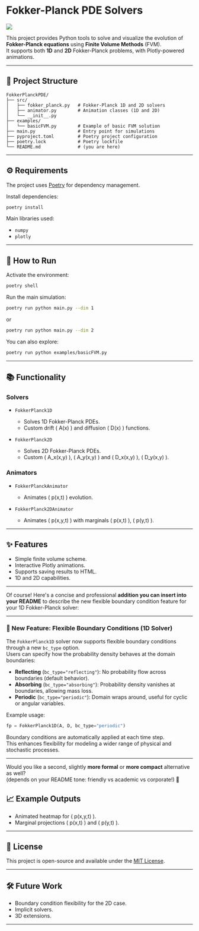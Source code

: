# Fokker-Planck PDE Solvers

![
](image.png)

This project provides Python tools to solve and visualize the evolution of **Fokker-Planck equations** using **Finite Volume Methods** (FVM).  
It supports both **1D** and **2D** Fokker-Planck problems, with Plotly-powered animations.

---

## 📂 Project Structure

```
FokkerPlanckPDE/
├── src/
│   ├── fokker_planck.py   # Fokker-Planck 1D and 2D solvers
│   ├── animator.py        # Animation classes (1D and 2D)
│   └── __init__.py
├── examples/
│   └── basicFVM.py        # Example of basic FVM solution
├── main.py                # Entry point for simulations
├── pyproject.toml         # Poetry project configuration
├── poetry.lock            # Poetry lockfile
└── README.md              # (you are here)
```

---

## ⚙️ Requirements

The project uses [Poetry](https://python-poetry.org/) for dependency management.

Install dependencies:

```bash
poetry install
```

Main libraries used:
- `numpy`
- `plotly`

---

## 🚀 How to Run

Activate the environment:

```bash
poetry shell
```

Run the main simulation:

```bash
poetry run python main.py --dim 1
```
or
```bash
poetry run python main.py --dim 2
```

You can also explore:

```bash
poetry run python examples/basicFVM.py
```

---

## 📚 Functionality

### Solvers

- `FokkerPlanck1D`
  - Solves 1D Fokker-Planck PDEs.
  - Custom drift \( A(x) \) and diffusion \( D(x) \) functions.

- `FokkerPlanck2D`
  - Solves 2D Fokker-Planck PDEs.
  - Custom \( A_x(x,y) \), \( A_y(x,y) \) and \( D_x(x,y) \), \( D_y(x,y) \).

### Animators

- `FokkerPlanckAnimator`
  - Animates \( p(x,t) \) evolution.

- `FokkerPlanck2DAnimator`
  - Animates \( p(x,y,t) \) with marginals \( p(x,t) \), \( p(y,t) \).

---

## ✨ Features

- Simple finite volume scheme.
- Interactive Plotly animations.
- Supports saving results to HTML.
- 1D and 2D capabilities.

---

Of course! Here's a concise and professional **addition you can insert into your README** to describe the new flexible boundary condition feature for your 1D Fokker-Planck solver:

---

### 📌 New Feature: Flexible Boundary Conditions (1D Solver)

The `FokkerPlanck1D` solver now supports flexible boundary conditions through a new `bc_type` option.  
Users can specify how the probability density behaves at the domain boundaries:

- **Reflecting** (`bc_type="reflecting"`): No probability flow across boundaries (default behavior).
- **Absorbing** (`bc_type="absorbing"`): Probability density vanishes at boundaries, allowing mass loss.
- **Periodic** (`bc_type="periodic"`): Domain wraps around, useful for cyclic or angular variables.

Example usage:

```python
fp = FokkerPlanck1D(A, D, bc_type="periodic")
```

Boundary conditions are automatically applied at each time step.  
This enhances flexibility for modeling a wider range of physical and stochastic processes.

---

Would you like a second, slightly **more formal** or **more compact** alternative as well?  
(depends on your README tone: friendly vs academic vs corporate!) 🚀

## 📈 Example Outputs

- Animated heatmap for \( p(x,y,t) \).
- Marginal projections \( p(x,t) \) and \( p(y,t) \).

---

## 📜 License

This project is open-source and available under the [MIT License](LICENSE).

---

## 🛠 Future Work

- Boundary condition flexibility for the 2D case.
- Implicit solvers.
- 3D extensions.

---